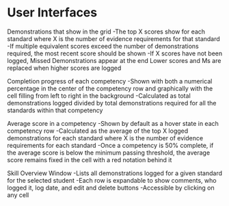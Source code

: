 # User Interfaces

Demonstrations that show in the grid
-The top X scores show for each standard where X is the number of evidence requirements for that standard
-If multiple equivalent scores exceed the number of demonstrations required, the most recent score should be shown
-If X scores have not been logged, Missed Demonstrations appear at the end
Lower scores and Ms are replaced when higher scores are logged

Completion progress of each competency
-Shown with both a numerical percentage in the center of the competency row and graphically with the cell filling from left to right in the background
-Calculated as total demonstrations logged divided by total demonstrations required for all the standards within that competency

Average score in a competency
-Shown by default as a hover state in each competency row
-Calculated as the average of the top X logged demonstrations for each standard where X is the number of evidence requirements for each standard 
-Once a competency is 50% complete, if the average score is below the minimum passing threshold, the average score remains fixed in the cell with a red notation behind it

Skill Overview Window
-Lists all demonstrations logged for a given standard for the selected student
-Each row is expandable to show comments, who logged it, log date, and edit and delete buttons
-Accessible by clicking on any cell
